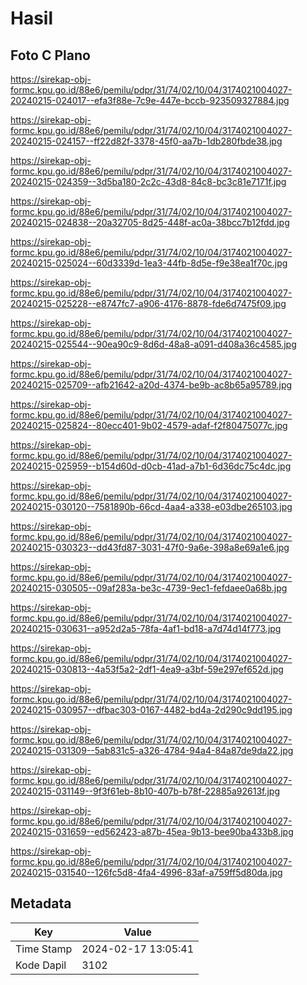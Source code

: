 # Hasil

## Foto C Plano

https://sirekap-obj-formc.kpu.go.id/88e6/pemilu/pdpr/31/74/02/10/04/3174021004027-20240215-024017--efa3f88e-7c9e-447e-bccb-923509327884.jpg

https://sirekap-obj-formc.kpu.go.id/88e6/pemilu/pdpr/31/74/02/10/04/3174021004027-20240215-024157--ff22d82f-3378-45f0-aa7b-1db280fbde38.jpg

https://sirekap-obj-formc.kpu.go.id/88e6/pemilu/pdpr/31/74/02/10/04/3174021004027-20240215-024359--3d5ba180-2c2c-43d8-84c8-bc3c81e7171f.jpg

https://sirekap-obj-formc.kpu.go.id/88e6/pemilu/pdpr/31/74/02/10/04/3174021004027-20240215-024838--20a32705-8d25-448f-ac0a-38bcc7b12fdd.jpg

https://sirekap-obj-formc.kpu.go.id/88e6/pemilu/pdpr/31/74/02/10/04/3174021004027-20240215-025024--60d3339d-1ea3-44fb-8d5e-f9e38ea1f70c.jpg

https://sirekap-obj-formc.kpu.go.id/88e6/pemilu/pdpr/31/74/02/10/04/3174021004027-20240215-025228--e8747fc7-a906-4176-8878-fde6d7475f09.jpg

https://sirekap-obj-formc.kpu.go.id/88e6/pemilu/pdpr/31/74/02/10/04/3174021004027-20240215-025544--90ea90c9-8d6d-48a8-a091-d408a36c4585.jpg

https://sirekap-obj-formc.kpu.go.id/88e6/pemilu/pdpr/31/74/02/10/04/3174021004027-20240215-025709--afb21642-a20d-4374-be9b-ac8b65a95789.jpg

https://sirekap-obj-formc.kpu.go.id/88e6/pemilu/pdpr/31/74/02/10/04/3174021004027-20240215-025824--80ecc401-9b02-4579-adaf-f2f80475077c.jpg

https://sirekap-obj-formc.kpu.go.id/88e6/pemilu/pdpr/31/74/02/10/04/3174021004027-20240215-025959--b154d60d-d0cb-41ad-a7b1-6d36dc75c4dc.jpg

https://sirekap-obj-formc.kpu.go.id/88e6/pemilu/pdpr/31/74/02/10/04/3174021004027-20240215-030120--7581890b-66cd-4aa4-a338-e03dbe265103.jpg

https://sirekap-obj-formc.kpu.go.id/88e6/pemilu/pdpr/31/74/02/10/04/3174021004027-20240215-030323--dd43fd87-3031-47f0-9a6e-398a8e69a1e6.jpg

https://sirekap-obj-formc.kpu.go.id/88e6/pemilu/pdpr/31/74/02/10/04/3174021004027-20240215-030505--09af283a-be3c-4739-9ec1-fefdaee0a68b.jpg

https://sirekap-obj-formc.kpu.go.id/88e6/pemilu/pdpr/31/74/02/10/04/3174021004027-20240215-030631--a952d2a5-78fa-4af1-bd18-a7d74d14f773.jpg

https://sirekap-obj-formc.kpu.go.id/88e6/pemilu/pdpr/31/74/02/10/04/3174021004027-20240215-030813--4a53f5a2-2df1-4ea9-a3bf-59e297ef652d.jpg

https://sirekap-obj-formc.kpu.go.id/88e6/pemilu/pdpr/31/74/02/10/04/3174021004027-20240215-030957--dfbac303-0167-4482-bd4a-2d290c9dd195.jpg

https://sirekap-obj-formc.kpu.go.id/88e6/pemilu/pdpr/31/74/02/10/04/3174021004027-20240215-031309--5ab831c5-a326-4784-94a4-84a87de9da22.jpg

https://sirekap-obj-formc.kpu.go.id/88e6/pemilu/pdpr/31/74/02/10/04/3174021004027-20240215-031149--9f3f61eb-8b10-407b-b78f-22885a92613f.jpg

https://sirekap-obj-formc.kpu.go.id/88e6/pemilu/pdpr/31/74/02/10/04/3174021004027-20240215-031659--ed562423-a87b-45ea-9b13-bee90ba433b8.jpg

https://sirekap-obj-formc.kpu.go.id/88e6/pemilu/pdpr/31/74/02/10/04/3174021004027-20240215-031540--126fc5d8-4fa4-4996-83af-a759ff5d80da.jpg


## Metadata

| Key        | Value               |
| ---------- | ------------------- |
| Time Stamp | 2024-02-17 13:05:41 |
| Kode Dapil | 3102                |



